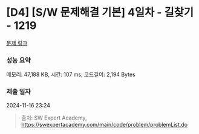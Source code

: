 # [D4] [S/W 문제해결 기본] 4일차 - 길찾기 - 1219 

[문제 링크](https://swexpertacademy.com/main/code/problem/problemDetail.do?contestProbId=AV14geLqABQCFAYD) 

### 성능 요약

메모리: 47,188 KB, 시간: 107 ms, 코드길이: 2,194 Bytes

### 제출 일자

2024-11-16 23:24



> 출처: SW Expert Academy, https://swexpertacademy.com/main/code/problem/problemList.do